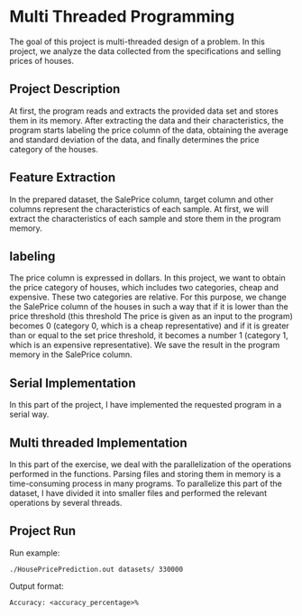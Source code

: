 # Multi Threaded Programming
The goal of this project is multi-threaded design of a problem. In this project, we analyze the data collected from the specifications and selling prices of houses.

## Project Description
At first, the program reads and extracts the provided data set and stores them in its memory. After extracting the data and their characteristics, the program starts labeling the price column of the data, obtaining the average and standard deviation of the data, and finally determines the price category of the houses.

## Feature Extraction

In the prepared dataset, the SalePrice column, target column and other columns represent the characteristics of each sample. At first, we will extract the characteristics of each sample and store them in the program memory.

## labeling

The price column is expressed in dollars. In this project, we want to obtain the price category of houses, which includes two categories, cheap and expensive. These two categories are relative. For this purpose, we change the SalePrice column of the houses in such a way that if it is lower than the price threshold (this threshold The price is given as an input to the program) becomes 0 (category 0, which is a cheap representative) and if it is greater than or equal to the set price threshold, it becomes a number 1 (category 1, which is an expensive representative). We save the result in the program memory in the SalePrice column.

## Serial Implementation

In this part of the project, I have implemented the requested program in a serial way.

## Multi threaded Implementation

In this part of the exercise, we deal with the parallelization of the operations performed in the functions. Parsing files and storing them in memory is a time-consuming process in many programs. To parallelize this part of the dataset, I have divided it into smaller files and performed the relevant operations by several threads.

## Project Run

Run example:
```
./HousePricePrediction.out datasets/ 330000
```

Output format:
```
Accuracy: <accuracy_percentage>%
```
